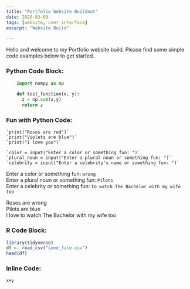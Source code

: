 ```yaml
---
title: "Portfolio Website Buildout"
date: 2020-03-09
tags: [website, user interface]
excerpt: "Website Build"

---
```


Hello and welcome to my Portfolio website build. Please find some simple code examples below to get started.

### Python Code Block:
```python
    import numpy as np
    
    def test_function(x, y):
      z = np.sum(x,y)
      return z
```

### Fun with Python Code:
```
`print("Roses are red")`
`print("Violets are blue")`
`print("I love you")`
```
```
`color = input("Enter a color or something fun: ")`
`plural_noun = input("Enter a plural noun or something fun: ")`
`celebrity = input("Enter a celebrity's name or something fun: ")`
```

Enter a color or something fun: `wrong`  
Enter a plural noun or something fun: `Pilots`  
Enter a celebrity or something fun: `to watch The Bachelor with my wife too` 

Roses are wrong     
Pilots are blue  
I love to watch The Bachelor with my wife too  


### R Code Block:
```r
library(tidyverse)
df <- read_csv("some_file.csv")
head(df)
```

### Inline Code:
`x+y`
